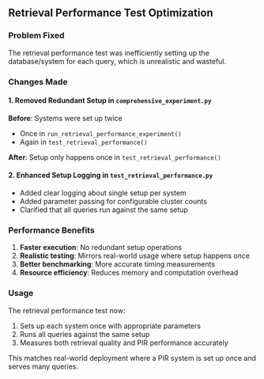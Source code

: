 ## Retrieval Performance Test Optimization

### Problem Fixed
The retrieval performance test was inefficiently setting up the database/system for each query, which is unrealistic and wasteful.

### Changes Made

#### 1. Removed Redundant Setup in `comprehensive_experiment.py`
**Before**: Systems were set up twice
- Once in `run_retrieval_performance_experiment()` 
- Again in `test_retrieval_performance()`

**After**: Setup only happens once in `test_retrieval_performance()`

#### 2. Enhanced Setup Logging in `test_retrieval_performance.py`
- Added clear logging about single setup per system
- Added parameter passing for configurable cluster counts
- Clarified that all queries run against the same setup

### Performance Benefits
1. **Faster execution**: No redundant setup operations
2. **Realistic testing**: Mirrors real-world usage where setup happens once
3. **Better benchmarking**: More accurate timing measurements
4. **Resource efficiency**: Reduces memory and computation overhead

### Usage
The retrieval performance test now:
1. Sets up each system once with appropriate parameters
2. Runs all queries against the same setup
3. Measures both retrieval quality and PIR performance accurately

This matches real-world deployment where a PIR system is set up once and serves many queries.
